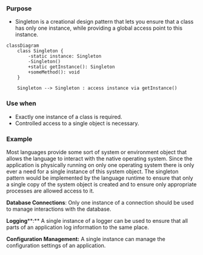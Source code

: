 
### Purpose

- Singleton is a creational design pattern that lets you ensure that a class has only one instance, while providing a global access point to this instance.

```mermaid
classDiagram
    class Singleton {
        -static instance: Singleton
        -Singleton()
        +static getInstance(): Singleton
        +someMethod(): void
    }

    Singleton --> Singleton : access instance via getInstance()
```


### Use when

- Exactly one instance of a class is required.
- Controlled access to a single object is necessary.

### Example


Most languages provide some sort of system or environment object that allows the language to interact with the native operating system. Since the application is physically running on only one operating system there is only ever a need for a single instance of this system object. The singleton pattern would be implemented by the language runtime to ensure that only a single copy of the system object is created and to ensure only appropriate processes are allowed access to it.


**Database Connections**: Only one instance of a connection should be used to manage interactions with the database.


**Logging****:** A single instance of a logger can be used to ensure that all parts of an application log information to the same place.


**Configuration Management:** A single instance can manage the configuration settings of an application.

